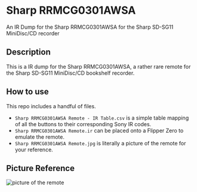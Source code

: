 # Sharp RRMCG0301AWSA
An IR Dump for the Sharp RRMCG0301AWSA for the Sharp SD-SG11 MiniDisc/CD recorder

## Description
This is a IR dump for the Sharp RRMCG0301AWSA, a rather rare remote for the Sharp SD-SG11 MiniDisc/CD bookshelf recorder.

## How to use
This repo includes a handful of files.

- `Sharp RRMCG0301AWSA Remote - IR Table.csv` is a simple table mapping of all the buttons to their corresponding Sony IR codes.
- `Sharp RRMCG0301AWSA Remote.ir` can be placed onto a Flipper Zero to emulate the remote.
- `Sharp RRMCG0301AWSA Remote.jpg` is literally a picture of the remote for your reference.

## Picture Reference

![picture of the remote](/Sharp%20RRMCG0301AWSA%20Remote%20-%20Photo)
